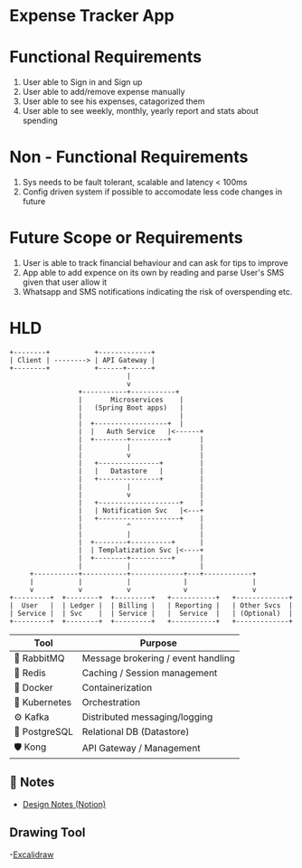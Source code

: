 # Expense Tracker App

# Functional Requirements

1. User able to Sign in and Sign up
2. User able to add/remove expense manually
3. User able to see his expenses, catagorized them
4. User able to see weekly, monthly, yearly report and stats about spending

# Non - Functional Requirements

1. Sys needs to be fault tolerant, scalable and latency < 100ms
2. Config driven system if possible to accomodate less code changes in future

# Future Scope or Requirements

1. User is able to track financial behaviour and can ask for tips to improve
2. App able to add expence on its own by reading and parse User's SMS given that user allow it
3. Whatsapp and SMS notifications indicating the risk of overspending etc.

# HLD

```
+--------+           +-------------+
| Client | --------> | API Gateway |
+--------+           +------+------+
                             |
                             v
                 +-----------+-----------+
                 |       Microservices    |
                 |   (Spring Boot apps)   |
                 |                        |
                 |  +------------------+  |
                 |  |   Auth Service   |<------+
                 |  +--------+---------+       |
                 |           |                 |
                 |           v                 |
                 |   +---------------+         |
                 |   |   Datastore   |         |
                 |   +---------------+         |
                 |           |                 |
                 |           v                 |
                 |   +--------------------+    |
                 |   | Notification Svc   |<---+
                 |   +--------------------+    |
                 |           ^                 |
                 |           |                 |
                 |  +--------+----------+      |
                 |  | Templatization Svc |<----+
                 |  +--------+----------+      |
                 |           |                 |
     +-----------+-----------+-------------+---+------------+
     |           |           |             |                |
     v           v           v             v                v
+---------+  +--------+  +---------+   +-----------+   +-------------+
|  User   |  | Ledger |  | Billing |   | Reporting |   | Other Svcs  |
| Service |  | Svc    |  | Service |   |  Service  |   | (Optional)  |
+---------+  +--------+  +---------+   +-----------+   +-------------+
```

| Tool          | Purpose                            |
| ------------- | ---------------------------------- |
| 🔁 RabbitMQ   | Message brokering / event handling |
| 🧠 Redis      | Caching / Session management       |
| 🐳 Docker     | Containerization                   |
| 🧩 Kubernetes | Orchestration                      |
| ⚙️ Kafka      | Distributed messaging/logging      |
| 🧱 PostgreSQL | Relational DB (Datastore)          |
| 🛡 Kong        | API Gateway / Management           |

## 📘 Notes

- [Design Notes (Notion)](https://ginger-uranium-8af.notion.site/EP01-Auth-Service-9ff640aee5cb435ebd22be61b5fb1aae)

## Drawing Tool

-[Excalidraw](https://excalidraw.com)
